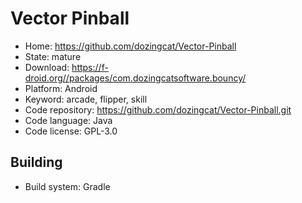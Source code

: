 # Vector Pinball

- Home: https://github.com/dozingcat/Vector-Pinball
- State: mature
- Download: https://f-droid.org//packages/com.dozingcatsoftware.bouncy/
- Platform: Android
- Keyword: arcade, flipper, skill
- Code repository: https://github.com/dozingcat/Vector-Pinball.git
- Code language: Java
- Code license: GPL-3.0

## Building

- Build system: Gradle
